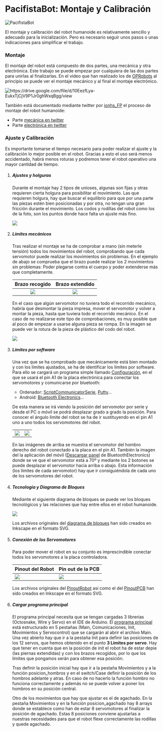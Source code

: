 # PacifistaBot: Montaje y Calibración
![PacifistaBot](./../images/pacifista_img.jpg)

El montaje y calibración del robot humanoide es relativamente sencillo y adecuado para la inicialización. Pero es necesario seguir unos pasos o unas indicaciones para simplificar el trabajo.

### Montaje

El montaje del robot está compuesto de dos partes, una mecánica y otra electrónica. Este trabajo se puede empezar por cualquiera de las dos partes para unirlas al finalizarlas. En el video que han realizado los de [OPRobots](https://twitter.com/OPRobots) al principio se puede ver el montaje mecánico y al final el montaje electrónico.

![[<https://drive.google.com/file/d/10EezfLya-EukxTjCjV9P1Jr0ghWxqBgg/view>]()](C:\Users\ionhs\Documents\Robotica\PacifistaBot-Sinfork\images\pacifista_tutorial_preview_img.jpg)

También está documentado mediante twitter por [ionhs_FP](https://twitter.com/ionhs_FP) el proceso de montaje del robot humanoide:

- Parte [mecánica en twitter](https://twitter.com/ionhs_FP/status/1115969155814121472)
- Parte [electrónica en twitter](https://twitter.com/ionhs_FP/status/1116700309957509120)

### Ajuste y Calibración

Es importante tomarse el tiempo necesario para poder realizar el ajuste y la calibración lo mejor posible en el robot. Gracias a esto el uso será menos accidentado, habrá menos roturas y podremos tener el robot operativo una mayor cantidad de tiempo.



1. ##### Ajustes y holguras

   Durante el montaje hay 2 tipos de unioses, algunas son fijas y otras requieren cierta holgura para posibilitar el movimiento. Las que requieren holgura, hay que buscar el equilibrio para que por una parte las piezas estén bien posicionadas y por otra, no tengan una gran fricción durante el movimiento. Los codos y rodillas del robot como los de la foto, son los puntos donde hace falta un ajuste más fino.

   ![](./montaje/Programacion_Calibracion/Holguras.png)

2. ##### Límites mecánicos

   Tras realizar el montaje se ha de comprobar a mano (sin meterle tensión) todos los movimientos del robot, comprobando que cada servomotor puede realizar los movimientos sin problemas. En el ejemplo de abajo se comprueba que el brazo puede realizar los 2 movimientos sin problemas: Poder plegarse contra el cuerpo y poder extenderse más que completamente.

   |                       Brazo recogido                       |                       Brazo extendido                       |
   | :--------------------------------------------------------: | :---------------------------------------------------------: |
   | ![](./montaje/Programacion_Calibracion/Brazo_encogido.jpg) | ![](./montaje/Programacion_Calibracion/Brazo_extendido.jpg) |

   En el caso que algún servomotor no tuviera todo el recorrido mecánico, habría que desmontar la pieza impresa, mover el servomotor y volver a montar la pieza, hasta que tuviera todo el recorrido mecánico. En el caso de no realizarse este tipo de comprobaciones, es muy posible que al poco de empezar a usarse alguna pieza se rompa. En la imagen se puede ver la rotura de la pieza de plástico del codo del robot.

   ![](./montaje/Programacion_Calibracion/Rotura.png)

3. ##### Límites por software

   Una vez que se ha comprobado que mecánicamente está bien montado y con los límites ajustados, se ha de identificar los límites por software. Para ello se cargará un programa simple llamado [Configuración](./../source_code/Configuracion/Configuracion.ino), en el que se usará el pin A1 de la placa electrónica para conectar los servomotores y comunicarse por bluetooth:

   - Ordenador: [ScriptCommunicatorSerie](https://github.com/szieke/ScriptCommunicator_serial-terminal), [Putty](https://www.putty.org/)...
   - Android: [Bluetooth Electronics](https://www.keuwl.com/apps/bluetoothelectronics/)...

    De esta manera se irá viendo  la posición del servomotor por serie y desde el PC o móvil se podrá desplazar grado a grado la posición. Para conocer el ángulo límite del robot se ha de ir sustituyendo en el pin A1 uno a uno todos los servomotores del robot.

   |                                                              |                                                              |
   | ------------------------------------------------------------ | ------------------------------------------------------------ |
   | ![](./montaje/Programacion_Calibracion/Servo1_bluetooth.jpg) | ![](./montaje/Programacion_Calibracion/Movil_app_1servo.png) |

   En las imágenes de arriba se muestra el servomotor del hombro derecho del robot conectado a la placa en el pin A1. También la imagen del la aplicación del móvil ([Descargar panel](./..source_code/BluetoothElectronics/Bluetooth_Electronics_Panels_0003.kwl) de BluetoothElectronics) donde se ve que el servomotor está a 70º y mediante los 2 botones se puede desplazar el servomotor hacia arriba o abajo. Esta información (los límites de cada servomotor) hay que ir consiguiéndola de cada uno de los servomotores del robot.

4. ##### Tecnología y Diagrama de Bloques

   Mediante el siguiente diagrama de bloques se puede ver los bloques tecnológicos y las relaciones que hay entre ellos en el robot humanoide.

   ![](../pcb_files/Pacifista_BT/Diagrama_Bloques_Pacifista_BT.png)

   Los archivos originales del [diagrama de bloques](../pcb_files/Pacifista_BT/Diagrama_Bloques_Pacifista_BT.svg) han sido creados en Inkscape en el formato SVG.

5. ##### Conexión de los Servomotores

   Para poder mover el robot en su conjunto es imprescindible conectar todos los servomotores a la placa controladora.

   | Pinout del Robot                                        | Pin out de la PCB                                          |
   | ------------------------------------------------------- | ---------------------------------------------------------- |
   | ![](./Montaje/Programacion_Calibracion/ServosRobot.png) | ![](./Montaje/Programacion_Calibracion/PinerServosPCB.png) |

   Los archivos originales del [PinoutRobot](./Montaje/Programacion_Calibracion/RobotPosicionServo.svg) así como el del [PinoutPCB](./Montaje/Programacion_Calibracion/PCBnumeracionServos.svg) han sido creados en Inkscape en el formato SVG.

6. ##### Cargar programa principal

   El programa principal necesita que se tengan cargadas 3 librerias (Octosnake, Wire y Servo) en el IDE de Arduino. El [programa principal](./../source_code/Programa_Principal_OPRobots/) está estructurado en 5 pestañas (Main, Comunicaciones, Init, Movimientos y Servocontrol) que se cargarán al abrir el archivo Main. Una vez abierto hay que ir a la pestaña Init para definir las posiciones de los 12 servos, que hemos obtenido en el punto **3 Limites por servo**. Hay que tener en cuenta que en la posición de init el robot ha de estar depie (las piernas extendidas) y con los brazos recogidos, por lo que los límites que pongamos serán para obtener esa posición.

   Tras definir la posición inicial hay que ir a la pestaña Movimientos y a la función posicion_hombros y en el switch/Case definir la posición de los hombros adelante y atras. En caso de no hacerlo la función hombro no funciona correctamente y además no se puede volver a poner los hombros en su posición central.

   Otro de los movimientos que hay que ajustar es el de agachado. En la pestaña Movimientos y en la función posicion_agachado hay 8 arrays donde se establece como han de estar 8 servomotores al finalizar la posición de agachado. Estas 8 posiciones conviene ajustarlas a nuestras necesidades para que el robot flexe correctamente las rodillas y quede agachado.

